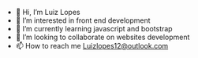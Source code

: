 - 👋 Hi, I’m Luiz Lopes
- 👀 I’m interested in front end development
- 🌱 I’m currently learning javascript and bootstrap
- 💞️ I’m looking to collaborate on websites development
- 📫 How to reach me Luizlopes12@outlook.com

